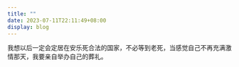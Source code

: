 ```yaml
---
title: ""
date: 2023-07-11T22:11:49+08:00
display: blog
---
```

<!-- status: sow, grow, mature (completion: sow < grow < mature ) -->

我想以后一定会定居在安乐死合法的国家，不必等到老死，当感觉自己不再充满激情那天，我要亲自举办自己的葬礼。
